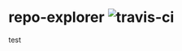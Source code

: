 # repo-explorer ![travis-ci](https://travis-ci.org/VitaC123/repo-explorer.svg?branch=master)


test

